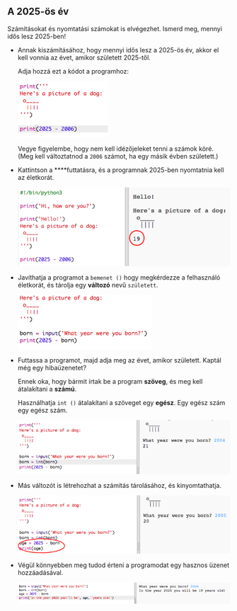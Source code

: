 ## A 2025-ös év

Számításokat és nyomtatási számokat is elvégezhet. Ismerd meg, mennyi idős lesz 2025-ben!

+ Annak kiszámításához, hogy mennyi idős lesz a 2025-ös év, akkor el kell vonnia az évet, amikor született 2025-től.
    
    Adja hozzá ezt a kódot a programhoz:
    
    ![screenshot](images/me-calc.png)
    
    Vegye figyelembe, hogy nem kell idézőjeleket tenni a számok köré. (Meg kell változtatnod a `2006` számot, ha egy másik évben született.)

+ Kattintson a ****futtatásra, és a programnak 2025-ben nyomtatnia kell az életkorát.
    
    ![screenshot](images/me-calc-run.png)

+ Javíthatja a programot a `bemenet ()` hogy megkérdezze a felhasználó életkorát, és tárolja egy **változó** nevű `született`.
    
    ![screenshot](images/me-input.png)

+ Futtassa a programot, majd adja meg az évet, amikor született. Kaptál még egy hibaüzenetet?
    
    Ennek oka, hogy bármit írtak be a program **szöveg**, és meg kell átalakítani a **számú**.
    
    Használhatja `int ()` átalakítani a szöveget egy **egész**. Egy egész szám egy egész szám.
    
    ![screenshot](images/me-input-test.png)

+ Más változót is létrehozhat a számítás tárolásához, és kinyomtathatja.
    
    ![screenshot](images/me-result-variable.png)

+ Végül könnyebben meg tudod érteni a programodat egy hasznos üzenet hozzáadásával.
    
    ![screenshot](images/me-message.png)